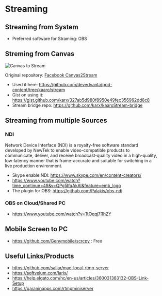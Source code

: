 # Streaming

## Streaming from System
* Preferred software for Straming: OBS


## Streming from Canvas
![Canvas to Stream](https://raw.githubusercontent.com/fbsamples/Canvas-Streaming-Example/master/doc/architecture.png)   


Original repository: [Facebook Canvas2Stream](https://github.com/fbsamples/Canvas-Streaming-Example)

* Used it here: https://github.com/devedvanta/pod-content/tree/kaaro/stream
* Gist on using it: https://gist.github.com/karx/327ab5d980f8950e49fec356962dd8c8
* Stream bridge repo: https://github.com/karx/kaaroStream-bridge


## Streaming from multiple Sources

### NDI   
Network Device Interface (NDI) is a royalty-free software standard developed by NewTek to enable video-compatible products to communicate, deliver, and receive broadcast-quality video in a high-quality, low-latency manner that is frame-accurate and suitable for switching in a live production environment.
* Skype enable NDI: https://www.skype.com/en/content-creators/
* https://www.youtube.com/watch?time_continue=49&v=QPg5IfqAkAI&feature=emb_logo
* The plugin for OBS: https://github.com/Palakis/obs-ndi

### OBS on Cloud/Shared PC
* https://www.youtube.com/watch?v=TtOqqj7RhZY

## Mobile Screen to PC
* https://github.com/Genymobile/scrcpy : Free


## Useful Links/Products
* https://github.com/sallar/mac-local-rtmp-server
* https://softvelum.com/larix/
* https://help.elgato.com/hc/en-us/articles/360031363132-OBS-Link-Setup
* https://garaninapps.com/rtmpminiserver
  